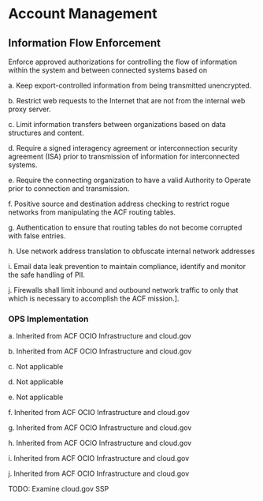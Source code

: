 # Account Management
## Information Flow Enforcement

Enforce approved authorizations for controlling the flow of information within the system and between connected systems based on

a. Keep export-controlled information from being transmitted unencrypted.

b. Restrict web requests to the Internet that are not from the internal web proxy server.

c. Limit information transfers between organizations based on data structures and content.

d. Require a signed interagency agreement or interconnection security agreement (ISA) prior to transmission of information for interconnected systems.

e. Require the connecting organization to have a valid Authority to Operate prior to connection and transmission.

f. Positive source and destination address checking to restrict rogue networks from manipulating the ACF routing tables.

g. Authentication to ensure that routing tables do not become corrupted with false entries.

h. Use network address translation to obfuscate internal network addresses

i. Email data leak prevention to maintain compliance, identify and monitor the safe handling of PII.

j. Firewalls shall limit inbound and outbound network traffic to only that which is necessary to accomplish the ACF mission.].

### OPS Implementation

a. Inherited from ACF OCIO Infrastructure and cloud.gov

b. Inherited from ACF OCIO Infrastructure and cloud.gov

c. Not applicable

d. Not applicable

e. Not applicable

f. Inherited from ACF OCIO Infrastructure and cloud.gov

g. Inherited from ACF OCIO Infrastructure and cloud.gov

h. Inherited from ACF OCIO Infrastructure and cloud.gov

i. Inherited from ACF OCIO Infrastructure and cloud.gov

j. Inherited from ACF OCIO Infrastructure and cloud.gov

TODO: Examine cloud.gov SSP
